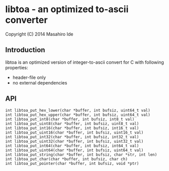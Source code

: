 libtoa - an optimized to-ascii converter
=====

Copyright (C) 2014 Masahiro Ide

Introduction
---
libtoa is an optimized version of integer-to-ascii convert for C with following properties:
* header-file only
* no external dependencies


API
---
```
int libtoa_put_hex_lower(char *buffer, int bufsiz, uint64_t val)
int libtoa_put_hex_upper(char *buffer, int bufsiz, uint64_t val)
int libtoa_put_int8(char *buffer, int bufsiz, int8_t val)
int libtoa_put_uint8(char *buffer, int bufsiz, uint8_t val)
int libtoa_put_int16(char *buffer, int bufsiz, int16_t val)
int libtoa_put_uint16(char *buffer, int bufsiz, uint16_t val)
int libtoa_put_int32(char *buffer, int bufsiz, int32_t val)
int libtoa_put_uint32(char *buffer, int bufsiz, uint32_t val)
int libtoa_put_int64(char *buffer, int bufsiz, int64_t val)
int libtoa_put_uint64(char *buffer, int bufsiz, uint64_t val)
int libtoa_put_string(char *buffer, int bufsiz, char *str, int len)
int libtoa_put_char(char *buffer, int bufsiz, char ch)
int libtoa_put_pointer(char *buffer, int bufsiz, void *ptr)
```
